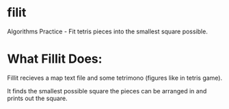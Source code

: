 # filit

Algorithms Practice - Fit tetris pieces into the smallest square possible.

# What Fillit Does:

Fillit recieves a map text file and some tetrimono (figures like in tetris game).

It finds the smallest possible square the pieces can be arranged in and prints out the square.
